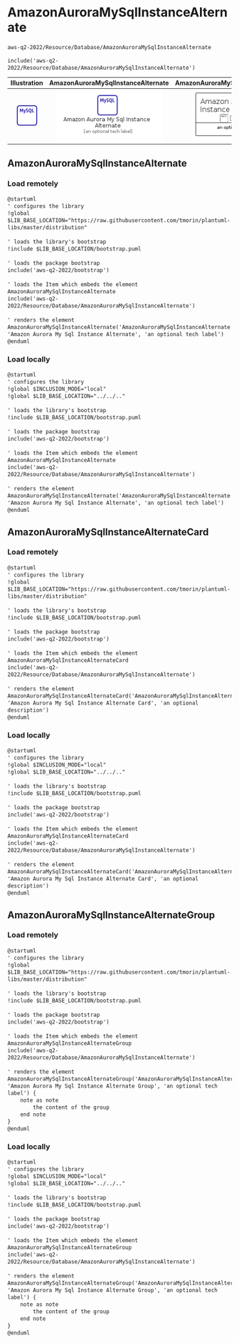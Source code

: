 # AmazonAuroraMySqlInstanceAlternate


```text
aws-q2-2022/Resource/Database/AmazonAuroraMySqlInstanceAlternate
```

```text
include('aws-q2-2022/Resource/Database/AmazonAuroraMySqlInstanceAlternate')
```



| Illustration | AmazonAuroraMySqlInstanceAlternate | AmazonAuroraMySqlInstanceAlternateCard | AmazonAuroraMySqlInstanceAlternateGroup |
| :---: | :---: | :---: | :---: |
| ![illustration for Illustration](../../../aws-q2-2022/Resource/Database/AmazonAuroraMySqlInstanceAlternate.png) | ![illustration for AmazonAuroraMySqlInstanceAlternate](../../../aws-q2-2022/Resource/Database/AmazonAuroraMySqlInstanceAlternate.Local.png) | ![illustration for AmazonAuroraMySqlInstanceAlternateCard](../../../aws-q2-2022/Resource/Database/AmazonAuroraMySqlInstanceAlternateCard.Local.png) | ![illustration for AmazonAuroraMySqlInstanceAlternateGroup](../../../aws-q2-2022/Resource/Database/AmazonAuroraMySqlInstanceAlternateGroup.Local.png) |




## AmazonAuroraMySqlInstanceAlternate

### Load remotely
```plantuml
@startuml
' configures the library
!global $LIB_BASE_LOCATION="https://raw.githubusercontent.com/tmorin/plantuml-libs/master/distribution"

' loads the library's bootstrap
!include $LIB_BASE_LOCATION/bootstrap.puml

' loads the package bootstrap
include('aws-q2-2022/bootstrap')

' loads the Item which embeds the element AmazonAuroraMySqlInstanceAlternate
include('aws-q2-2022/Resource/Database/AmazonAuroraMySqlInstanceAlternate')

' renders the element
AmazonAuroraMySqlInstanceAlternate('AmazonAuroraMySqlInstanceAlternate', 'Amazon Aurora My Sql Instance Alternate', 'an optional tech label')
@enduml
```

### Load locally
```plantuml
@startuml
' configures the library
!global $INCLUSION_MODE="local"
!global $LIB_BASE_LOCATION="../../.."

' loads the library's bootstrap
!include $LIB_BASE_LOCATION/bootstrap.puml

' loads the package bootstrap
include('aws-q2-2022/bootstrap')

' loads the Item which embeds the element AmazonAuroraMySqlInstanceAlternate
include('aws-q2-2022/Resource/Database/AmazonAuroraMySqlInstanceAlternate')

' renders the element
AmazonAuroraMySqlInstanceAlternate('AmazonAuroraMySqlInstanceAlternate', 'Amazon Aurora My Sql Instance Alternate', 'an optional tech label')
@enduml
```

## AmazonAuroraMySqlInstanceAlternateCard

### Load remotely
```plantuml
@startuml
' configures the library
!global $LIB_BASE_LOCATION="https://raw.githubusercontent.com/tmorin/plantuml-libs/master/distribution"

' loads the library's bootstrap
!include $LIB_BASE_LOCATION/bootstrap.puml

' loads the package bootstrap
include('aws-q2-2022/bootstrap')

' loads the Item which embeds the element AmazonAuroraMySqlInstanceAlternateCard
include('aws-q2-2022/Resource/Database/AmazonAuroraMySqlInstanceAlternate')

' renders the element
AmazonAuroraMySqlInstanceAlternateCard('AmazonAuroraMySqlInstanceAlternateCard', 'Amazon Aurora My Sql Instance Alternate Card', 'an optional description')
@enduml
```

### Load locally
```plantuml
@startuml
' configures the library
!global $INCLUSION_MODE="local"
!global $LIB_BASE_LOCATION="../../.."

' loads the library's bootstrap
!include $LIB_BASE_LOCATION/bootstrap.puml

' loads the package bootstrap
include('aws-q2-2022/bootstrap')

' loads the Item which embeds the element AmazonAuroraMySqlInstanceAlternateCard
include('aws-q2-2022/Resource/Database/AmazonAuroraMySqlInstanceAlternate')

' renders the element
AmazonAuroraMySqlInstanceAlternateCard('AmazonAuroraMySqlInstanceAlternateCard', 'Amazon Aurora My Sql Instance Alternate Card', 'an optional description')
@enduml
```

## AmazonAuroraMySqlInstanceAlternateGroup

### Load remotely
```plantuml
@startuml
' configures the library
!global $LIB_BASE_LOCATION="https://raw.githubusercontent.com/tmorin/plantuml-libs/master/distribution"

' loads the library's bootstrap
!include $LIB_BASE_LOCATION/bootstrap.puml

' loads the package bootstrap
include('aws-q2-2022/bootstrap')

' loads the Item which embeds the element AmazonAuroraMySqlInstanceAlternateGroup
include('aws-q2-2022/Resource/Database/AmazonAuroraMySqlInstanceAlternate')

' renders the element
AmazonAuroraMySqlInstanceAlternateGroup('AmazonAuroraMySqlInstanceAlternateGroup', 'Amazon Aurora My Sql Instance Alternate Group', 'an optional tech label') {
    note as note
        the content of the group
    end note
}
@enduml
```

### Load locally
```plantuml
@startuml
' configures the library
!global $INCLUSION_MODE="local"
!global $LIB_BASE_LOCATION="../../.."

' loads the library's bootstrap
!include $LIB_BASE_LOCATION/bootstrap.puml

' loads the package bootstrap
include('aws-q2-2022/bootstrap')

' loads the Item which embeds the element AmazonAuroraMySqlInstanceAlternateGroup
include('aws-q2-2022/Resource/Database/AmazonAuroraMySqlInstanceAlternate')

' renders the element
AmazonAuroraMySqlInstanceAlternateGroup('AmazonAuroraMySqlInstanceAlternateGroup', 'Amazon Aurora My Sql Instance Alternate Group', 'an optional tech label') {
    note as note
        the content of the group
    end note
}
@enduml
```

